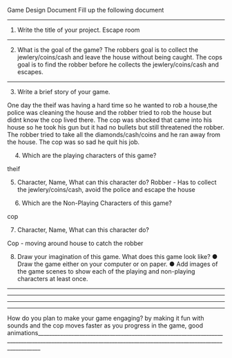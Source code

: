 Game Design Document
Fill up the following document 

________________________________________


1.	Write the title of your project.
Escape room
________________________________________


2.	What is the goal of the game? 
The robbers goal is to collect the jewlery/coins/cash and leave the house without being caught. The cops goal is to find the robber before he collects the jewlery/coins/cash and escapes.
________________________________________


3.	Write a brief story of your game.

One day the theif was having a hard time so he wanted to rob a house,the police was cleaning the house and the robber tried to rob the house but didnt know the cop lived there. The cop was shocked that came into his house so he took his gun but it had no bullets but still threatened the robber. The robber tried to take all the diamonds/cash/coins and he ran away from the house. The cop was so sad he quit his job.


 
4.	Which are the playing characters of this game? 

theif


5. Character, Name, What can this character do?
Robber -	Has to collect the jewlery/coins/cash, avoid the police and escape the house
	
 
6.	Which are the Non-Playing Characters of this game?
  
  cop

7. Character, Name,	What can this character do?
		
Cop -	moving around house to catch the robber

8. Draw your imagination of this game. What does this game look like?
●	Draw the game either on your computer or on paper. 
●	Add images of the game scenes to show each of the playing and non-playing characters at least once.  


________________________________________
________________________________________
________________________________________
________________________________________

How do you plan to make your game engaging? 
by making it fun with sounds and the cop moves faster as you progress in the game, good animations_____________________________________________________________________________________________________________________________________________________________

